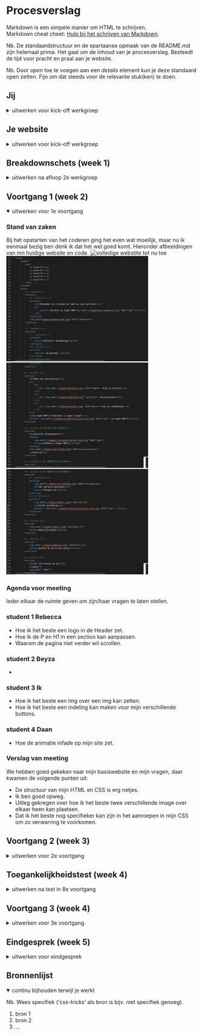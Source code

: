 # Procesverslag
Markdown is een simpele manier om HTML te schrijven.  
Markdown cheat cheet: [Hulp bij het schrijven van Markdown](https://github.com/adam-p/markdown-here/wiki/Markdown-Cheatsheet).

Nb. De standaardstructuur en de spartaanse opmaak van de README.md zijn helemaal prima. Het gaat om de inhoud van je procesverslag. Besteedt de tijd voor pracht en praal aan je website.

Nb. Door *open* toe te voegen aan een *details* element kun je deze standaard open zetten. Fijn om dat steeds voor de relevante stuk(ken) te doen.





## Jij

<details>
<summary>uitwerken voor kick-off werkgroep</summary>

### Auteur:
Isabelle van Huystee - 500852575
 
#### Je startniveau:
Blauwe piste
 
#### Je focus:
Surface plane
 
</details>





## Je website

<details>
<summary>uitwerken voor kick-off werkgroep</summary>

### Je opdracht:
https://www.mms.com/nl-nl/
 
#### Screenshot(s) van de eerste pagina (small screen): 
hier de naam van de pagina  
<img src="images/sshome.jpg" width="375px" alt="home pagina van de M&M webshop">

#### Screenshot(s) van de tweede pagina (small screen):
hier de naam van de pagina  
<img src="images/sswinkelwagen.jpg" width="375px" alt="winkelwagen pagina van de M&M webshop">
 
</details>



## Breakdownschets (week 1)

<details>
<summary>uitwerken na afloop 2e werkgroep</summary>

### de hele pagina: 
<img src="./images/breakdownschets_volledig.jpeg" width="375px" alt="breakdown van de hele pagina">

### dynamisch deel (bijv menu): 
<img src="./images/breakdownschets_nav.jpeg" width="375px" alt="breakdown van een de navigatie">

### wellicht nog een dynamisch deel (bijv filter): 
<img src="./images/breakdownschets_footer.jpeg" width="375px" alt="breakdown van de footer">

</details>





## Voortgang 1 (week 2)

<details open>
<summary>uitwerken voor 1e voortgang</summary>

### Stand van zaken
Bij het opstarten van het coderen ging het even wat moeilijk, maar nu ik eenmaal bezig ben denk ik dat het wel goed komt. Hieronder afbeeldingen van mn huidige website en code.
<img src="./images/basiswebsite_25_11.png" width="375px" alt="volledige webstite tot nu toe">
<img src="./images/code1.png" width="375px" alt="eerste deel code">
<img src="./images/code2.png" width="375px" alt="tweede deel code">
<img src="./images/code3.png" width="375px" alt="derde deel code">



### Agenda voor meeting
Ieder elkaar de ruimte geven om zijn/haar vragen te laten stellen.

### student 1 Rebecca 
 - Hoe ik het beste een logo in de Header zet.
 - Hoe ik de P en H1 in een section kan aanpassen.
 - Waarom de pagina niet verder wil scrollen.
### student 2 Beyza          
 -
### student 3 Ik                                       
 - Hoe ik het beste een img over een img kan zetten.
 - Hoe ik het beste een indeling kan maken voor mijn verschillende buttons.
### student 4 Daan
 - Hoe de animatie infade op mijn site zet.

### Verslag van meeting
We hebben goed gekeken naar mijn basiswebsite en mijn vragen, daar kwamen de volgende punten uit:
- De structuur van mijn HTML en CSS is erg netjes.
- Ik ben goed opweg. 
- Uitleg gekregen over hoe ik het beste twee verschillende image over elkaar heen kan plaatsen. 
- Dat ik het beste nog specifieker kan zijn in het aanroepen in mijn CSS om zo verwarring te voorkomen. 

</details>





## Voortgang 2 (week 3)

<details>
<summary>uitwerken voor 2e voortgang</summary>

### Stand van zaken
Afgelopen week heb ik veel gewerkt. De Basiswebsite is dan ook voor 90% klaar, het enige waar ik nog even naar moet kijken is het Hamburger Menu en de Footer. Hier was ik wel al mee begonnen, maar dat liep nog niet helemaal lekker. 
<img src="./images/basiswebsite_3_12.png" width="375px" alt="volledige webstite tot nu toe">


### Agenda voor meeting
samen met je groepje opstellen

### student 1 Rebecca 
 -  Hoe spreek ik een article in een section aan in de footer zonder de code van de daarvoor aangesproken article in section te krijgen?
### student 2 Beyza 
 -
### student 3 Ik 
 - Hoe kan ik het beste mijn hamburger menu uitklappen? 
 - Waarom schaalt deze afbeelding niet mee naar 'center' als ik wel hetzelfde heb gecodeerd als de andere? - regel 205
### student 4 Daan
- Hoe kan ik mijn menu button laten animeren?
- Hoe kan er voorzorgen dat de menu knop bovenaan staat

### Verslag van meeting
hier na afloop snel de uitkomsten van de meeting vastleggen

- punt 1
- punt 2
- nog een punt
- ...

</details>





## Toegankelijkheidstest (week 4)

<details>
<summary>uitwerken na test in 8e voortgang</summary>

### Bevindingen
Lijst met je bevindingen die in de test naar voren kwamen:

#### Titel eerste bevinding
Hier korte omschrijving (met indien nodig een afbeelding)

Hier een omschrijving van hoe het opgelost kan worden (met indien nodig een afbeelding)


#### Titel tweede bevinding. 
Hier korte omschrijving (met indien nodig een afbeelding)

Hier een omschrijving van hoe het opgelost kan worden (met indien nodig een afbeelding)


#### Titel volgende bevinding. 
Hier korte omschrijving (met indien nodig een afbeelding)

Hier een omschrijving van hoe het opgelost kan worden (met indien nodig een afbeelding)


#### Titel nog een bevinding. 
Hier korte omschrijving (met indien nodig een afbeelding)

Hier een omschrijving van hoe het opgelost kan worden (met indien nodig een afbeelding)

</details>





## Voortgang 3 (week 4)

<details>
<summary>uitwerken voor 3e voortgang</summary>

### Stand van zaken
hier dit ging goed & dit was lastig (neem ook screenshots op van delen van je website en code)


### Agenda voor meeting
samen met je groepje opstellen

| student 1      | student 2          | student 3    | student 4        |
| ---            | ---                | ---          | ---              |
| dit bespreken  | en dit             | en ik dit    | en dan ik dat    |
| en dat ook nog | dit als er tijd is | nog een punt | dit wil ik zeker |
| ...            | ...                | ...          | ...              |


### Verslag van meeting
hier na afloop snel de uitkomsten van de meeting vastleggen

- punt 1
- punt 2
- nog een punt
- ...

</details>





## Eindgesprek (week 5)

<details>
<summary>uitwerken voor eindgesprek</summary>

### Stand van zaken
hier dit ging goed & dit was lastig (neem ook screenshots op van delen van je website en code)

### Screenshot(s)

hier screenshot(s) van je eindresultaat

</details>





## Bronnenlijst

<details open>
<summary>continu bijhouden terwijl je werkt</summary>

Nb. Wees specifiek ('css-tricks' als bron is bijv. niet specifiek genoeg).

1. bron 1
2. bron 2
3. ...

</details>

